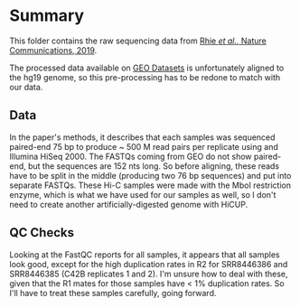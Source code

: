 # Summary

This folder contains the raw sequencing data from [Rhie _et al._, Nature Communications, 2019](https://doi.org/10.1038/s41467-019-12079-8).

The processed data available on [GEO Datasets](https://www.ncbi.mln.nig.gov/geo/query/acc.cgi?acc=GSE118629) is unfortunately aligned to the hg19 genome, so this pre-processing has to be redone to match with our data.

## Data

In the paper's methods, it describes that each samples was sequenced paired-end 75 bp to produce ~ 500 M read pairs per replicate using and Illumina HiSeq 2000.
The FASTQs coming from GEO do not show paired-end, but the sequences are 152 nts long.
So before aligning, these reads have to be split in the middle (producing two 76 bp sequences) and put into separate FASTQs.
These Hi-C samples were made with the MboI restriction enzyme, which is what we have used for our samples as well, so I don't need to create another artificially-digested genome with HiCUP.

## QC Checks

Looking at the FastQC reports for all samples, it appears that all samples look good, except for the high duplication rates in R2 for SRR8446386 and SRR8446385 (C42B replicates 1 and 2).
I'm unsure how to deal with these, given that the R1 mates for those samples have < 1% duplication rates.
So I'll have to treat these samples carefully, going forward.

